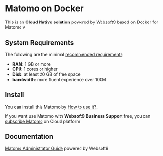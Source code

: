 # Matomo on Docker  

This is an **Cloud Native solution** powered by [Websoft9](https://www.websoft9.com) based on Docker for Matomo v

## System Requirements

The following are the minimal [recommended requirements](https://matomo.org/faq/on-premise/installing-matomo/):

* **RAM**: 1 GB or more
* **CPU**: 1 cores or higher
* **Disk**: at least 20 GB of free space
* **bandwidth**: more fluent experience over 100M  

## Install

You can install this Matomo by [How to use it?](https://github.com/Websoft9/docker-library#how-to-use-it).   

If you want use Matomo with **Websoft9 Business Support** free, you can [subscribe Matomo](https://www.websoft9.com/apps) on Cloud platform

## Documentation

[Matomo Administrator Guide](https://support.websoft9.com/docs/matomo) powered by Websoft9
